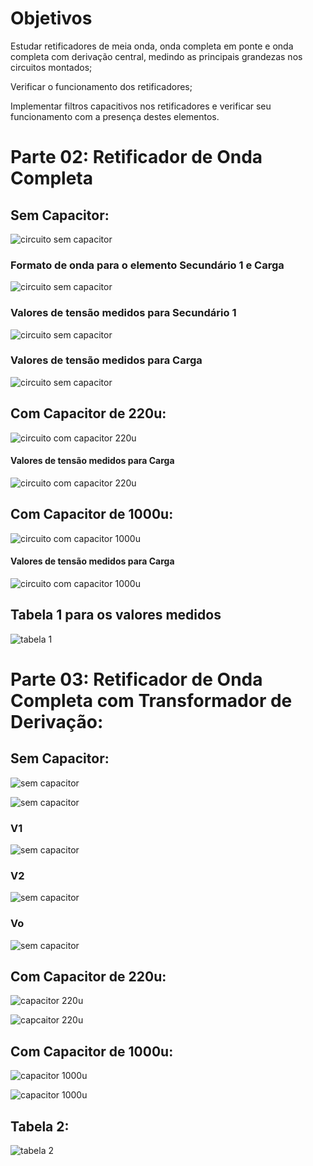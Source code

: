 # Objetivos

Estudar retificadores de meia onda, onda completa em ponte e onda completa com
derivação central, medindo as principais grandezas nos circuitos montados;

Verificar o funcionamento dos retificadores;

Implementar filtros capacitivos nos retificadores e verificar seu funcionamento com a
presença destes elementos.

# Parte 02: Retificador de Onda Completa

## Sem Capacitor:

![circuito sem capacitor](https://i.imgur.com/MaQKCHs.jpg)

### Formato de onda para o elemento Secundário 1 e Carga

![circuito sem capacitor](https://i.imgur.com/oZkEN1k.jpg)

### Valores de tensão medidos para Secundário 1

![circuito sem capacitor](https://i.imgur.com/QKpY0n1.jpg)

### Valores de tensão medidos para Carga

![circuito sem capacitor](https://i.imgur.com/rYudVp6.jpg)

## Com Capacitor de 220u:

![circuito com capacitor 220u](https://i.imgur.com/9aYL6Au.jpg)

#### Valores de tensão medidos para Carga

![circuito com capacitor 220u](https://i.imgur.com/06Mgy3m.jpg)

## Com Capacitor de 1000u:

![circuito com capacitor 1000u](https://i.imgur.com/BYS5QHv.jpg)

#### Valores de tensão medidos para Carga

![circuito com capacitor 1000u](https://i.imgur.com/xUqqq2B.jpg)

## Tabela 1 para os valores medidos

![tabela 1](https://i.imgur.com/H0FHU7N.jpg)

# Parte 03: Retificador de Onda Completa com Transformador de Derivação:

## Sem Capacitor:

![sem capacitor](https://i.imgur.com/smTfhxH.jpg)

![sem capacitor](https://i.imgur.com/3XELA2j.jpg)

### V1

![sem capacitor](https://i.imgur.com/1AT2QZf.jpg)

### V2

![sem capacitor](https://i.imgur.com/9Z3h5Sy.jpg)

### Vo

![sem capacitor](https://i.imgur.com/MQvzURi.jpg)

## Com Capacitor de 220u:

![capacitor 220u](https://i.imgur.com/O6g42vI.jpg)

![capcaitor 220u](https://i.imgur.com/GzDPe4Q.jpg)

## Com Capacitor de 1000u:

![capacitor 1000u](https://i.imgur.com/4HLRi1j.jpg)

![capacitor 1000u](https://i.imgur.com/EDLilFb.jpg)

## Tabela 2:

![tabela 2](https://i.imgur.com/9smnLHb.jpg)
